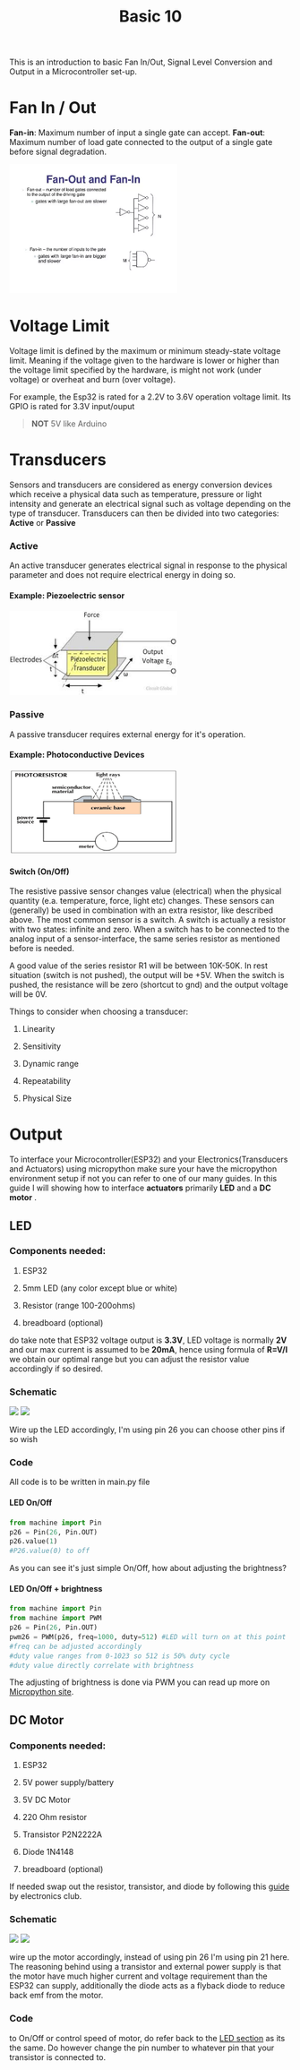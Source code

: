 ﻿---
layout: post
title: Basic 10
---

This is an introduction to basic Fan In/Out, Signal Level Conversion and Output in a Microcontroller set-up.

# Fan In / Out

**Fan-in**: Maximum number of input a single gate can accept.
**Fan-out**: Maximum number of load gate connected to the output of a single gate before signal degradation.

<img src="../images/Basic10/fanin_fanout.webp" width="300" height="230">

# Voltage Limit

Voltage limit is defined by the maximum or minimum steady-state voltage limit. Meaning if the voltage given to the hardware is lower or higher than the voltage limit specified by the hardware, is might not work (under voltage) or overheat and burn (over voltage).

For example, the Esp32 is rated for a 2.2V to 3.6V operation voltage limit. Its GPIO is rated for 3.3V input/ouput

> **NOT** 5V like Arduino

# Transducers

Sensors and transducers are considered as energy conversion devices which receive a physical data such as temperature, pressure or light intensity and generate an electrical signal such as voltage depending on the type of transducer. Transducers can then be divided into two categories: **Active** or **Passive**

### Active

An active transducer generates electrical signal in response to the physical parameter and does not require electrical energy in doing so.

#### Example: Piezoelectric sensor

<img src="../images/piezo.jpg" width="300" height="150">

### Passive

A passive transducer requires external energy for it's operation.

#### Example: Photoconductive Devices

<img src="../images/ldr.jpg" width="300" height="150">

#### Switch (On/Off)

The resistive passive sensor changes value (electrical) when the physical quantity (e.a. temperature, force, light etc) changes. These sensors can (generally) be used in combination with an extra resistor, like described above. The most common sensor is a switch. A switch is actually a resistor with two states: infinite and zero. When a switch has to be connected to the analog input of a sensor-interface, the same series resistor as mentioned before is needed.

A good value of the series resistor R1 will be between 10K-50K. In rest situation (switch is not pushed), the output will be +5V. When the switch is pushed, the resistance will be zero (shortcut to gnd) and the output voltage will be 0V.

Things to consider when choosing a transducer:

1. Linearity

2. Sensitivity

3. Dynamic range

4. Repeatability

5. Physical Size

# Output

To interface your Microcontroller(ESP32) and your Electronics(Transducers and Actuators) using micropython make sure your have the micropython environment setup if not you can refer to one of our many guides. In this guide I will showing how to interface **actuators** primarily **LED** and a **DC motor** .

## LED

### Components needed:

1. ESP32

2. 5mm LED (any color except blue or white)

3. Resistor (range 100-200ohms)

4. breadboard (optional)

do take note that ESP32 voltage output is **3.3V**, LED voltage is normally **2V** and our max current is assumed to be **20mA**, hence using formula of **R=V/I** we obtain our optimal range but you can adjust the resistor value accordingly if so desired.

### Schematic

![]({{site.baseurl}}/images/Basic10/led_fritzdiag.png)
![]({{site.baseurl}}/images/Basic10/led_circuitdiag.png)

Wire up the LED accordingly, I'm using pin 26 you can choose other pins if so wish

### Code

All code is to be written in main.py file

#### LED On/Off

```python
from machine import Pin
p26 = Pin(26, Pin.OUT)
p26.value(1)
#P26.value(0) to off
```

As you can see it's just simple On/Off, how about adjusting the brightness?

#### LED On/Off + brightness

```python
from machine import Pin
from machine import PWM
p26 = Pin(26, Pin.OUT)
pwm26 = PWM(p26, freq=1000, duty=512) #LED will turn on at this point
#freq can be adjusted accordingly
#duty value ranges from 0-1023 so 512 is 50% duty cycle
#duty value directly correlate with brightness
```

The adjusting of brightness is done via PWM you can read up more on [Micropython site](https://docs.micropython.org/en/latest/esp8266/tutorial/pwm.html).

## DC Motor

### Components needed:

1. ESP32

2. 5V power supply/battery

3. 5V DC Motor

4. 220 Ohm resistor

5. Transistor P2N2222A

6. Diode 1N4148

7. breadboard (optional)

If needed swap out the resistor, transistor, and diode by following this [guide](https://electronicsclub.info/transistorcircuits.htm) by electronics club.

### Schematic

![]({{site.baseurl}}/images/Basic10/led_fritzdiag.png)
![]({{site.baseurl}}/images/Basic10/led_circuitdiag.png)

wire up the motor accordingly, instead of using pin 26 I'm using pin 21 here. The reasoning behind using a transistor and external power supply is that the motor have much higher current and voltage requirement than the ESP32 can supply, additionally the diode acts as a flyback diode to reduce back emf from the motor.

### Code

to On/Off or control speed of motor, do refer back to the [LED section](#code) as its the same. Do however change the pin number to whatever pin that your transistor is connected to.
